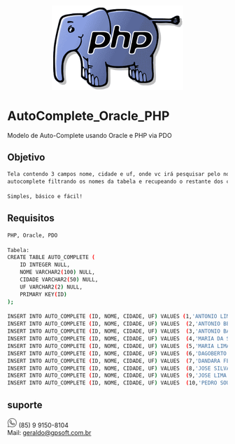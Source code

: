 <p align="center">
  <img src="./assets/images/logo.png" width="300" alt="PHP" />
</p>

# AutoComplete_Oracle_PHP
Modelo de Auto-Complete usando Oracle e PHP via PDO

## Objetivo
```bash
Tela contendo 3 campos nome, cidade e uf, onde vc irá pesquisar pelo nome e irá trazer um 
autocomplete filtrando os nomes da tabela e recupeando o restante dos campos para serem tratados.

Simples, básico e fácil!
```

## Requisitos
```bash
PHP, Oracle, PDO

Tabela:
CREATE TABLE AUTO_COMPLETE (
	ID INTEGER NULL,
	NOME VARCHAR2(100) NULL,
	CIDADE VARCHAR2(50) NULL,
	UF VARCHAR2(2) NULL,
	PRIMARY KEY(ID)	
);

INSERT INTO AUTO_COMPLETE (ID, NOME, CIDADE, UF) VALUES (1,'ANTONIO LIMA','FORTALEZA','CE')
INSERT INTO AUTO_COMPLETE (ID, NOME, CIDADE, UF) VALUES  (2,'ANTONIO BEZERRA','EUSEBIO','CE')
INSERT INTO AUTO_COMPLETE (ID, NOME, CIDADE, UF) VALUES  (3,'ANTONIO BARBOSA','RIO DE JANEIRO','RJ')
INSERT INTO AUTO_COMPLETE (ID, NOME, CIDADE, UF) VALUES  (4,'MARIA DA SILVA','MANAUS','AM')
INSERT INTO AUTO_COMPLETE (ID, NOME, CIDADE, UF) VALUES  (5,'MARIA LIMA','BELEM','PA')
INSERT INTO AUTO_COMPLETE (ID, NOME, CIDADE, UF) VALUES  (6,'DAGOBERTO DE SOUZA','MACAPA','AP')
INSERT INTO AUTO_COMPLETE (ID, NOME, CIDADE, UF) VALUES  (7,'DANDARA FEITOSA','SALVADOR','BA')
INSERT INTO AUTO_COMPLETE (ID, NOME, CIDADE, UF) VALUES  (8,'JOSE SILVA LIMA','JOAO PESSOA','PB')
INSERT INTO AUTO_COMPLETE (ID, NOME, CIDADE, UF) VALUES  (9,'JOSE LIMA','SANTAREM','PA')
INSERT INTO AUTO_COMPLETE (ID, NOME, CIDADE, UF) VALUES  (10,'PEDRO SOUSA','SÃO PAULO','SP')

```

## suporte

<img src="./assets/images/w.png" width="22" alt="PHP" /> (85) 9 9150-8104 <br>
Mail: geraldo@gpsoft.com.br

